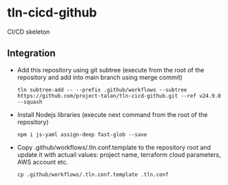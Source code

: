 # tln-cicd-github
CI/CD skeleton

## Integration
* Add this repository using git subtree (execute from the root of the repository and add into main branch using merge commit)
  ```
  tln subtree-add -- --prefix .github/workflows --subtree https://github.com/project-talan/tln-cicd-github.git --ref v24.9.0 --squash
  ```
* Install Nodejs libraries (execute next command from the root of the repository)
  ```
  npm i js-yaml assign-deep fast-glob --save
  ```
* Copy .github/workflows/.tln.conf.template to the repository root and update it with actuail values: project name, terraform cloud parameters, AWS account etc.
  ```
  cp .github/workflows/.tln.conf.template .tln.conf
  ```